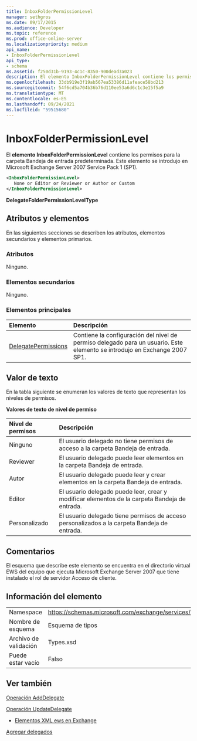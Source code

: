 ```yaml
---
title: InboxFolderPermissionLevel
manager: sethgros
ms.date: 09/17/2015
ms.audience: Developer
ms.topic: reference
ms.prod: office-online-server
ms.localizationpriority: medium
api_name:
- InboxFolderPermissionLevel
api_type:
- schema
ms.assetid: f250d31b-9193-4c1c-8350-900dead3a023
description: El elemento InboxFolderPermissionLevel contiene los permisos para la carpeta Bandeja de entrada predeterminada. Este elemento se introdujo en Microsoft Exchange Server 2007 Service Pack 1 (SP1).
ms.openlocfilehash: 33db919e3f19ab567ea53386d11afeace58bd213
ms.sourcegitcommit: 54f6cd5a704b36b76d110ee53a6d6c1c3e15f5a9
ms.translationtype: MT
ms.contentlocale: es-ES
ms.lasthandoff: 09/24/2021
ms.locfileid: "59515680"
---
```

# <a name="inboxfolderpermissionlevel"></a>InboxFolderPermissionLevel

El **elemento InboxFolderPermissionLevel** contiene los permisos para la carpeta Bandeja de entrada predeterminada. Este elemento se introdujo en Microsoft Exchange Server 2007 Service Pack 1 (SP1). 
  
```xml
<InboxFolderPermissionLevel>
   None or Editor or Reviewer or Author or Custom
</InboxFolderPermissionLevel>
```

 **DelegateFolderPermissionLevelType**
## <a name="attributes-and-elements"></a>Atributos y elementos

En las siguientes secciones se describen los atributos, elementos secundarios y elementos primarios.
  
### <a name="attributes"></a>Atributos

Ninguno.
  
### <a name="child-elements"></a>Elementos secundarios

Ninguno.
  
### <a name="parent-elements"></a>Elementos principales

|**Elemento**|**Descripción**|
|:-----|:-----|
|[DelegatePermissions](delegatepermissions.md) <br/> |Contiene la configuración del nivel de permiso delegado para un usuario. Este elemento se introdujo en Exchange 2007 SP1.  <br/> |
   
## <a name="text-value"></a>Valor de texto

En la tabla siguiente se enumeran los valores de texto que representan los niveles de permisos.
  
**Valores de texto de nivel de permiso**

|**Nivel de permisos**|**Descripción**|
|:-----|:-----|
|Ninguno  <br/> |El usuario delegado no tiene permisos de acceso a la carpeta Bandeja de entrada.  <br/> |
|Reviewer  <br/> |El usuario delegado puede leer elementos en la carpeta Bandeja de entrada.  <br/> |
|Autor  <br/> |El usuario delegado puede leer y crear elementos en la carpeta Bandeja de entrada.  <br/> |
|Editor  <br/> |El usuario delegado puede leer, crear y modificar elementos de la carpeta Bandeja de entrada.  <br/> |
|Personalizado  <br/> |El usuario delegado tiene permisos de acceso personalizados a la carpeta Bandeja de entrada.  <br/> |
   
## <a name="remarks"></a>Comentarios

El esquema que describe este elemento se encuentra en el directorio virtual EWS del equipo que ejecuta Microsoft Exchange Server 2007 que tiene instalado el rol de servidor Acceso de cliente.
  
## <a name="element-information"></a>Información del elemento

|||
|:-----|:-----|
|Namespace  <br/> |https://schemas.microsoft.com/exchange/services/2006/types  <br/> |
|Nombre de esquema  <br/> |Esquema de tipos  <br/> |
|Archivo de validación  <br/> |Types.xsd  <br/> |
|Puede estar vacío  <br/> |Falso  <br/> |
   
## <a name="see-also"></a>Ver también



[Operación AddDelegate](adddelegate-operation.md)
  
[Operación UpdateDelegate](updatedelegate-operation.md)


- [Elementos XML ews en Exchange](ews-xml-elements-in-exchange.md)


[Agregar delegados](https://msdn.microsoft.com/library/3a744150-66a3-4a13-9433-793603ba5038%28Office.15%29.aspx)

